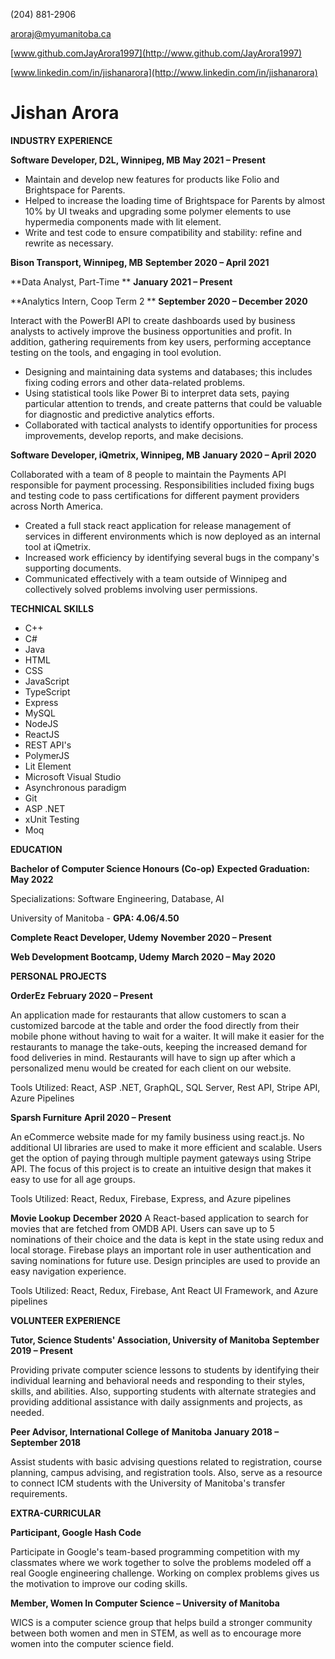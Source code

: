 
(204) 881-2906

aroraj@myumanitoba.ca

[www.github.comJayArora1997](http://www.github.com/JayArora1997)

[www.linkedin.com/in/jishanarora](http://www.linkedin.com/in/jishanarora)

# **Jishan Arora**

**INDUSTRY EXPERIENCE**

**Software Developer, D2L, Winnipeg, MB**  **May 2021 – Present**

- Maintain and develop new features for products like Folio and Brightspace for Parents.
- Helped to increase the loading time of Brightspace for Parents by almost 10% by UI tweaks and upgrading some polymer elements to use hypermedia components made with lit element.
- Write and test code to ensure compatibility and stability: refine and rewrite as necessary.

**Bison Transport, Winnipeg, MB**  **September 2020 – April 2021**

**Data Analyst, Part-Time **  **January 2021 – Present**

**Analytics Intern, Coop Term 2 **  **September 2020 – December 2020**

Interact with the PowerBI API to create dashboards used by business analysts to actively improve the business opportunities and profit. In addition, gathering requirements from key users, performing acceptance testing on the tools, and engaging in tool evolution.

- Designing and maintaining data systems and databases; this includes fixing coding errors and other data-related problems.
- Using statistical tools like Power Bi to interpret data sets, paying particular attention to trends, and create patterns that could be valuable for diagnostic and predictive analytics efforts.
- Collaborated with tactical analysts to identify opportunities for process improvements, develop reports, and make decisions.

**Software Developer, iQmetrix, Winnipeg, MB**  **January 2020 – April 2020**

Collaborated with a team of 8 people to maintain the Payments API responsible for payment processing. Responsibilities included fixing bugs and testing code to pass certifications for different payment providers across North America.

- Created a full stack react application for release management of services in different environments which is now deployed as an internal tool at iQmetrix.
- Increased work efficiency by identifying several bugs in the company&#39;s supporting documents.
- Communicated effectively with a team outside of Winnipeg and collectively solved problems involving user permissions.

**TECHNICAL SKILLS**
- C++
- C#
- Java
- HTML
- CSS
- JavaScript
- TypeScript
- Express
- MySQL
- NodeJS
- ReactJS
- REST API&#39;s
- PolymerJS
- Lit Element
- Microsoft Visual Studio
- Asynchronous paradigm
- Git
- ASP .NET
- xUnit Testing
- Moq

**EDUCATION**

**Bachelor of Computer Science Honours (Co-op)**  **Expected Graduation: May 2022**

Specializations: Software Engineering, Database, AI

University of Manitoba - **GPA: 4.06/4.50**

**Complete React Developer, Udemy**  **November 2020 – Present**

**Web Development Bootcamp, Udemy**  **March 2020 – May 2020**

**PERSONAL PROJECTS**

**OrderEz**  **February 2020 – Present**

An application made for restaurants that allow customers to scan a customized barcode at the table and order the food directly from their mobile phone without having to wait for a waiter. It will make it easier for the restaurants to manage the take-outs, keeping the increased demand for food deliveries in mind. Restaurants will have to sign up after which a personalized menu would be created for each client on our website.

Tools Utilized: React, ASP .NET, GraphQL, SQL Server, Rest API, Stripe API, Azure Pipelines

**Sparsh Furniture**  **April 2020 – Present**

An eCommerce website made for my family business using react.js. No additional UI libraries are used to make it more efficient and scalable. Users get the option of paying through multiple payment gateways using Stripe API. The focus of this project is to create an intuitive design that makes it easy to use for all age groups.

Tools Utilized: React, Redux, Firebase, Express, and Azure pipelines

**Movie Lookup**  **December 2020** A React-based application to search for movies that are fetched from OMDB API. Users can save up to 5 nominations of their choice and the data is kept in the state using redux and local storage. Firebase plays an important role in user authentication and saving nominations for future use. Design principles are used to provide an easy navigation experience.

Tools Utilized: React, Redux, Firebase, Ant React UI Framework, and Azure pipelines

**VOLUNTEER EXPERIENCE**

**Tutor, Science Students&#39; Association, University of Manitoba**  **September 2019 – Present**

Providing private computer science lessons to students by identifying their individual learning and behavioral needs and responding to their styles, skills, and abilities. Also, supporting students with alternate strategies and providing additional assistance with daily assignments and projects, as needed.

**Peer Advisor, International College of Manitoba** **January 2018 – September 2018**

Assist students with basic advising questions related to registration, course planning, campus advising, and registration tools. Also, serve as a resource to connect ICM students with the University of Manitoba&#39;s transfer requirements.

**EXTRA-CURRICULAR**

**Participant, Google Hash Code**

Participate in Google&#39;s team-based programming competition with my classmates where we work together to solve the problems modeled off a real Google engineering challenge. Working on complex problems gives us the motivation to improve our coding skills.

**Member, Women In Computer Science – University of Manitoba**

WICS is a computer science group that helps build a stronger community between both women and men in STEM, as well as to encourage more women into the computer science field.
